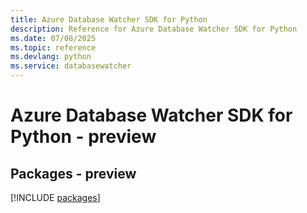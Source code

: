 ```yaml
---
title: Azure Database Watcher SDK for Python
description: Reference for Azure Database Watcher SDK for Python
ms.date: 07/08/2025
ms.topic: reference
ms.devlang: python
ms.service: databasewatcher
---
```

# Azure Database Watcher SDK for Python - preview
## Packages - preview
[!INCLUDE [packages](database-watcher-index.md)]